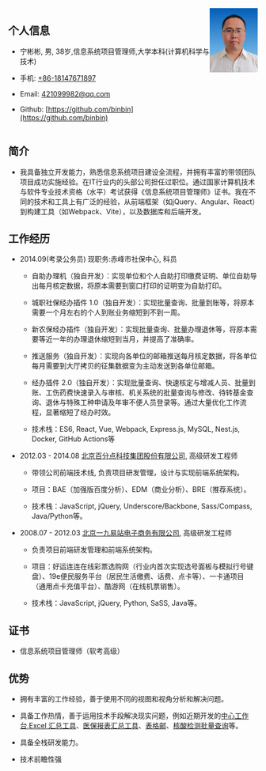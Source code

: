 
<div style="display: flex;">
    <div class="left">

## 个人信息

  - 宁彬彬, 男, 38岁,信息系统项目管理师,大学本科(计算机科学与技术)

  - 手机: [+86-18147671897](tel:+86-18147671897)

  - Email: [421099982@qq.com](mailTo:421099982@qq.com)

  - Github: [https://github.com/binbin](https://github.com/binbin)
    </div>
    <div class="right">
        <!-- 右侧栏内容 -->
         <img src="/pic.jpg" alt="寸照" style=" width: 7.5em; height:auto;">
    </div>
</div>


## 简介

  
- 我具备独立开发能力，熟悉信息系统项目建设全流程，并拥有丰富的带领团队项目成功实施经验。在IT行业内的头部公司担任过职位。通过国家计算机技术与软件专业技术资格（水平）考试获得《信息系统项目管理师》证书。我在不同的技术和工具上有广泛的经验，从前端框架（如jQuery、Angular、React）到构建工具（如Webpack、Vite），以及数据库和后端开发。


<!-- ## 求职意向

- 前端研发与管理
- 远程全职 -->

## 工作经历

- 2014.09(考录公务员) 现职务:赤峰市社保中心, 科员

  - 自助办理机（独自开发）：实现单位和个人自助打印缴费证明、单位自助导出每月核定数据，将原本需要到窗口打印的证明变为自助打印。

  - 城职社保经办插件 1.0（独自开发）：实现批量查询、批量到账等，将原本需要一个月左右的个人到账业务缩短到不到一周。

  - 新农保经办插件（独自开发）：实现批量查询、批量办理退休等，将原本需要等近一年的办理退休缩短到当月，并提高了准确率。

  - 推送服务（独自开发）：实现向各单位的邮箱推送每月核定数据，将各单位每月需要到大厅拷贝的征集数据变为主动发送到各单位邮箱。

  - 经办插件 2.0（独自开发）：实现批量查询、快速核定与增减人员、批量到账、工伤药费快速录入与审核、机关系统的批量查询与修改、待转基金查询、退休与特殊工种申请及年审不便人员登录等。通过大量优化工作流程，显著缩短了经办时效。

  - 技术栈：ES6, React, Vue, Webpack, Express.js, MySQL, Nest.js, Docker, GitHub Actions等

- 2012.03 - 2014.08 [北京百分点科技集团股份有限公司](https://www.percent.cn/), 高级研发工程师

  - 带领公司前端技术线, 负责项目研发管理，设计与实现前端系统架构。

  - 项目：BAE（加强版百度分析）、EDM（商业分析）、BRE（推荐系统）。

  - 技术栈：JavaScript, jQuery, Underscore/Backbone, Sass/Compass, Java/Python等。

- 2008.07 - 2012.03 [北京一九易站电子商务有限公司](https://baike.baidu.com/item/%E5%8C%97%E4%BA%AC%E4%B8%80%E4%B9%9D%E6%98%93%E7%AB%99%E7%94%B5%E5%AD%90%E5%95%86%E5%8A%A1%E6%9C%89%E9%99%90%E5%85%AC%E5%8F%B8), 高级研发工程师

  - 负责项目前端研发管理和前端系统架构。

  - 项目：好运连连在线彩票选购网（行业内首次实现选号面板与模拟行号键盘）、19e便民服务平台（居民生活缴费、话费、点卡等）、一卡通项目（通用点卡充值平台）、酷游网（在线机票销售）。

  - 技术栈：JavaScript, jQuery, Python, SaSS, Java等。


## 证书

- 信息系统项目管理师（软考高级）

## 优势

- 拥有丰富的工作经验，善于使用不同的视图和视角分析和解决问题。

- 具备工作热情，善于运用技术手段解决现实问题，例如近期开发的[中心工作台](https://www.51chifeng.cn/),[Excel 汇总工具](https://pan.baidu.com/s/1QuqMl9_a2N6P7w72530aGw?pwd=jrue)、[医保报表汇总工具](https://pan.baidu.com/s/1TWW-1o1-enk3s_yaJnlRzw?pwd=6pva)、[表格邮](https://pan.baidu.com/s/1uytXnYGzKphqev27rVjS6Q?pwd=vpzk)、[核酸检测批量查询](https://pan.baidu.com/s/1o9FCoJaVvr43RFb8zbSNGw?pwd=h9pf)等。

- 具备全栈研发能力。

- 技术前瞻性强

<!-- - 跨语言, 跨文化, 跨角色工作经验丰富 -->
